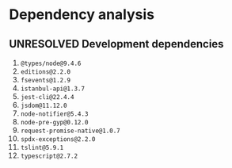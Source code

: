 # Dependency analysis

## UNRESOLVED Development dependencies

1. `@types/node@9.4.6`
2. `editions@2.2.0`
3. `fsevents@1.2.9`
4. `istanbul-api@1.3.7`
5. `jest-cli@22.4.4`
6. `jsdom@11.12.0`
7. `node-notifier@5.4.3`
8. `node-pre-gyp@0.12.0`
9. `request-promise-native@1.0.7`
10. `spdx-exceptions@2.2.0`
11. `tslint@5.9.1`
12. `typescript@2.7.2`
